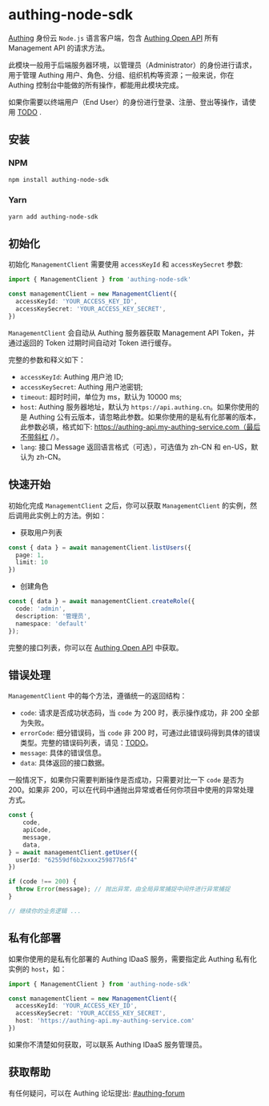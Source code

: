 # authing-node-sdk

[Authing](https://authing.co) 身份云 `Node.js` 语言客户端，包含 [Authing Open API](https://core.authing.cn/openapi/) 所有 Management API 的请求方法。

此模块一般用于后端服务器环境，以管理员（Administrator）的身份进行请求，用于管理 Authing 用户、角色、分组、组织机构等资源；一般来说，你在 Authing 控制台中能做的所有操作，都能用此模块完成。

如果你需要以终端用户（End User）的身份进行登录、注册、登出等操作，请使用 [TODO](TODO) .

## 安装

### NPM

```bash
npm install authing-node-sdk
```

### Yarn

```bash
yarn add authing-node-sdk
```

## 初始化

初始化 `ManagementClient` 需要使用 `accessKeyId` 和 `accessKeySecret` 参数:

```typescript
import { ManagementClient } from 'authing-node-sdk'

const managementClient = new ManagementClient({
  accessKeyId: 'YOUR_ACCESS_KEY_ID',
  accessKeySecret: 'YOUR_ACCESS_KEY_SECRET',
})
```

`ManagementClient` 会自动从 Authing 服务器获取  Management API Token，并通过返回的 Token 过期时间自动对 Token 进行缓存。

完整的参数和释义如下：

- `accessKeyId`: Authing 用户池 ID;
- `accessKeySecret`: Authing 用户池密钥;
- `timeout`: 超时时间，单位为 ms，默认为 10000 ms;
- `host`: Authing 服务器地址，默认为 `https://api.authing.cn`。如果你使用的是 Authing 公有云版本，请忽略此参数。如果你使用的是私有化部署的版本，此参数必填，格式如下: https://authing-api.my-authing-service.com（最后不带斜杠 /）。
- `lang`: 接口 Message 返回语言格式（可选），可选值为 zh-CN 和 en-US，默认为 zh-CN。

## 快速开始

初始化完成 `ManagementClient`  之后，你可以获取 `ManagementClient` 的实例，然后调用此实例上的方法。例如：

- 获取用户列表

```typescript
const { data } = await managementClient.listUsers({
  page: 1,
  limit: 10
})
```

- 创建角色

```typescript
const { data } = await managementClient.createRole({
  code: 'admin',
  description: '管理员',
  namespace: 'default'
});
```

完整的接口列表，你可以在 [Authing Open API](https://api.authing.cn/openapi/) 中获取。


## 错误处理


`ManagementClient` 中的每个方法，遵循统一的返回结构：

- `code`: 请求是否成功状态码，当 `code` 为 200 时，表示操作成功，非 200 全部为失败。
- `errorCode`: 细分错误码，当 `code` 非 200 时，可通过此错误码得到具体的错误类型。完整的错误码列表，请见：[TODO](TODO)。
- `message`: 具体的错误信息。
- `data`: 具体返回的接口数据。

一般情况下，如果你只需要判断操作是否成功，只需要对比一下 `code` 是否为 200。如果非 200，可以在代码中通抛出异常或者任何你项目中使用的异常处理方式。

```typescript
const {
    code,
    apiCode,
    message,
    data,
} = await managementClient.getUser({
  userId: "62559df6b2xxxx259877b5f4"
})

if (code !== 200) {
  throw Error(message); // 抛出异常，由全局异常捕捉中间件进行异常捕捉
}

// 继续你的业务逻辑 ...
```

## 私有化部署


如果你使用的是私有化部署的 Authing IDaaS 服务，需要指定此 Authing 私有化实例的 `host`，如：

```typescript
import { ManagementClient } from 'authing-node-sdk'

const managementClient = new ManagementClient({
  accessKeyId: 'YOUR_ACCESS_KEY_ID',
  accessKeySecret: 'YOUR_ACCESS_KEY_SECRET',
  host: 'https://authing-api.my-authing-service.com'
})
```

如果你不清楚如何获取，可以联系 Authing IDaaS 服务管理员。


## 获取帮助

有任何疑问，可以在 Authing 论坛提出: [#authing-forum](https://forum.authing.cn/)
